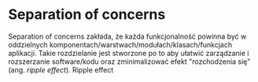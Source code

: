 # Separation of concerns

Separation of concerns zakłada, że każda funkcjonalność powinna być w oddzielnych komponentach/warstwach/modułach/klasach/funkcjach aplikacji. Takie rozdzielanie jest stworzone po to aby ułatwić zarządzanie i rozszerzanie software/kodu oraz zminimalizować efekt "rozchodzenia się" (ang. *ripple effect*). Ripple effect 